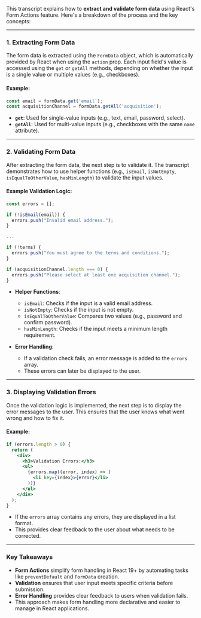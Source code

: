 This transcript explains how to **extract and validate form data** using React's Form Actions feature. Here's a breakdown of the process and the key concepts:

---

### **1. Extracting Form Data**
The form data is extracted using the `FormData` object, which is automatically provided by React when using the `action` prop. Each input field's value is accessed using the `get` or `getAll` methods, depending on whether the input is a single value or multiple values (e.g., checkboxes).

#### Example:
```javascript
const email = formData.get('email');
const acquisitionChannel = formData.getAll('acquisition');
```

- **`get`**: Used for single-value inputs (e.g., text, email, password, select).
- **`getAll`**: Used for multi-value inputs (e.g., checkboxes with the same `name` attribute).

---

### **2. Validating Form Data**
After extracting the form data, the next step is to validate it. The transcript demonstrates how to use helper functions (e.g., `isEmail`, `isNotEmpty`, `isEqualToOtherValue`, `hasMinLength`) to validate the input values.

#### Example Validation Logic:
```javascript
const errors = [];

if (!isEmail(email)) {
  errors.push("Invalid email address.");
}

...

if (!terms) {
  errors.push("You must agree to the terms and conditions.");
}

if (acquisitionChannel.length === 0) {
  errors.push("Please select at least one acquisition channel.");
}
```

- **Helper Functions**:
  - `isEmail`: Checks if the input is a valid email address.
  - `isNotEmpty`: Checks if the input is not empty.
  - `isEqualToOtherValue`: Compares two values (e.g., password and confirm password).
  - `hasMinLength`: Checks if the input meets a minimum length requirement.

- **Error Handling**:
  - If a validation check fails, an error message is added to the `errors` array.
  - These errors can later be displayed to the user.

---

### **3. Displaying Validation Errors**
Once the validation logic is implemented, the next step is to display the error messages to the user. This ensures that the user knows what went wrong and how to fix it.

#### Example:
```jsx
if (errors.length > 0) {
  return (
    <div>
      <h3>Validation Errors:</h3>
      <ul>
        {errors.map((error, index) => (
          <li key={index}>{error}</li>
        ))}
      </ul>
    </div>
  );
}
```

- If the `errors` array contains any errors, they are displayed in a list format.
- This provides clear feedback to the user about what needs to be corrected.


---

### **Key Takeaways**
- **Form Actions** simplify form handling in React 19+ by automating tasks like `preventDefault` and `FormData` creation.
- **Validation** ensures that user input meets specific criteria before submission.
- **Error Handling** provides clear feedback to users when validation fails.
- This approach makes form handling more declarative and easier to manage in React applications.
